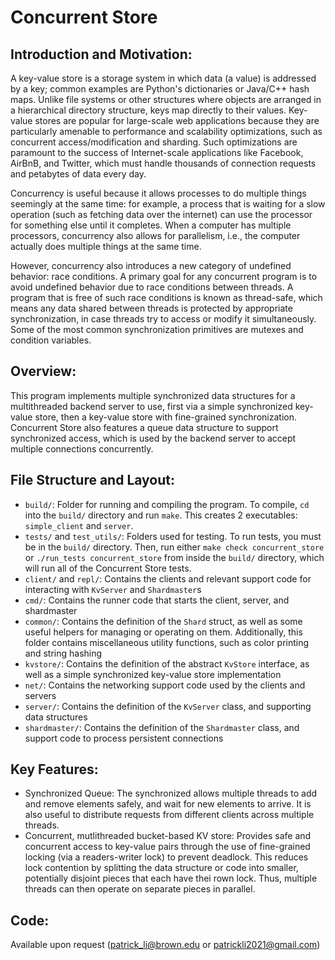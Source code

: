 # Concurrent Store

## Introduction and Motivation:
A key-value store is a storage system in which data (a value) is addressed by a key; common examples are Python's dictionaries or Java/C++ hash maps. Unlike file systems or other structures where objects are arranged in a hierarchical directory structure, keys map directly to their values. Key-value stores are popular for large-scale web applications because they are particularly amenable to performance and scalability optimizations, such as concurrent access/modification and sharding. Such optimizations are paramount to the success of Internet-scale applications like Facebook, AirBnB, and Twitter, which must handle thousands of connection requests and petabytes of data every day.

Concurrency is useful because it allows processes to do multiple things seemingly at the same time: for example, a process that is waiting for a slow operation (such as fetching data over the internet) can use the processor for something else until it completes. When a computer has multiple processors, concurrency also allows for parallelism, i.e., the computer actually does multiple things at the same time.

However, concurrency also introduces a new category of undefined behavior: race conditions. A primary goal for any concurrent program is to avoid undefined behavior due to race conditions between threads. A program that is free of such race conditions is known as thread-safe, which means any data shared between threads is protected by appropriate synchronization, in case threads try to access or modify it simultaneously. Some of the most common synchronization primitives are mutexes and condition variables.

## Overview:
This program implements multiple synchronized data structures for a multithreaded backend server to use, first via a simple synchronized key-value store, then a key-value store with fine-grained synchronization. Concurrent Store also features a queue data structure to support synchronized access, which is used by the backend server to accept multiple connections concurrently.

## File Structure and Layout:
- `build/`: Folder for running and compiling the program. To compile, `cd` into the `build/` directory and run `make`. This creates 2 executables: `simple_client` and `server`.
- `tests/` and `test_utils/`: Folders used for testing. To run tests, you must be in the `build/` directory. Then, run either `make check concurrent_store` or `./run_tests concurrent_store` from inside the `build/` directory, which will run all of the Concurrent Store tests.
- `client/` and `repl/`: Contains the clients and relevant support code for interacting with `KvServer` and `Shardmaster`s
- `cmd/`: Contains the runner code that starts the client, server, and shardmaster
- `common/`: Contains the definition of the `Shard` struct, as well as some useful helpers for managing or operating on them. Additionally, this folder contains miscellaneous utility functions, such as color printing and string hashing
- `kvstore/`: Contains the definition of the abstract `KvStore` interface, as well as a simple synchronized key-value store implementation
- `net/`: Contains the networking support code used by the clients and servers
- `server/`: Contains the definition of the `KvServer` class, and supporting data structures
- `shardmaster/`: Contains the definition of the `Shardmaster` class, and support code to process persistent connections

## Key Features:
- Synchronized Queue: The synchronized allows multiple threads to add and remove elements safely, and wait for new elements to arrive. It is also useful to distribute requests from different clients across multiple threads.
- Concurrent, mutlithreaded bucket-based KV store: Provides safe and concurrent access to key-value pairs through the use of fine-grained locking (via a readers-writer lock) to prevent deadlock. This reduces lock contention by splitting the data structure or code into smaller, potentially disjoint pieces that each have thei rown lock. Thus, multiple threads can then operate on separate pieces in parallel.

## Code:
Available upon request (patrick_li@brown.edu or patrickli2021@gmail.com)
